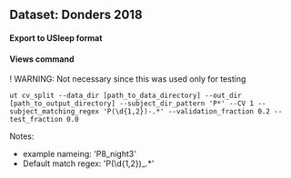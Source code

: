## Dataset: Donders 2018

#### Export to USleep format

#### Views command
! WARNING: Not necessary since this was used only for testing
```
ut cv_split --data_dir [path_to_data_directory] --out_dir [path_to_output_directory] --subject_dir_pattern 'P*' --CV 1 --subject_matching_regex 'P(\d{1,2})-.*' --validation_fraction 0.2 --test_fraction 0.0
```

Notes: 
- example nameing: 'P8_night3'
- Default match regex: 'P(\d{1,2})_.*'
